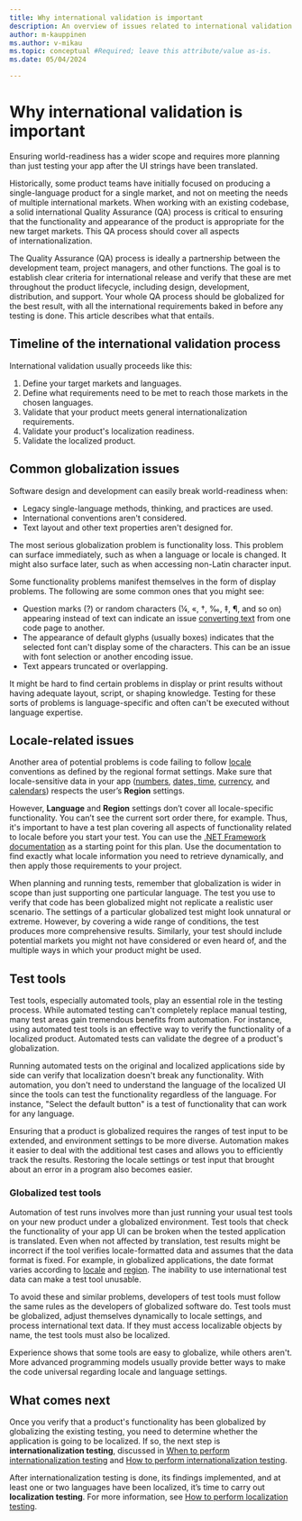 ```yaml
---
title: Why international validation is important
description: An overview of issues related to international validation.
author: m-kauppinen
ms.author: v-mikau
ms.topic: conceptual #Required; leave this attribute/value as-is.
ms.date: 05/04/2024

---
```


# Why international validation is important

Ensuring world-readiness has a wider scope and requires more planning than just testing your app after the UI strings have been translated.

Historically, some product teams have initially focused on producing a single-language product for a single market, and not on meeting the needs of multiple international markets. When working with an existing codebase, a solid international Quality Assurance (QA) process is critical to ensuring that the functionality and appearance of the product is appropriate for the new target markets. This QA process should cover all aspects of internationalization.

The Quality Assurance (QA) process is ideally a partnership between the development team, project managers, and other functions. The goal is to establish clear criteria for international release and verify that these are met throughout the product lifecycle, including design, development, distribution, and support. Your whole QA process should be globalized for the best result, with all the international requirements baked in before any testing is done. This article describes what that entails.

## Timeline of the international validation process

International validation usually proceeds like this:

1. Define your target markets and languages.
1. Define what requirements need to be met to reach those markets in the chosen languages.
1. Validate that your product meets general internationalization requirements.
1. Validate your product's localization readiness.
1. Validate the localized product.

## Common globalization issues

Software design and development can easily break world-readiness when:

- Legacy single-language methods, thinking, and practices are used.
- International conventions aren't considered.
- Text layout and other text properties aren't designed for.

The most serious globalization problem is functionality loss. This problem can surface immediately, such as when a language or locale is changed. It might also surface later, such as when accessing non-Latin character input.

Some functionality problems manifest themselves in the form of display problems. The following are some common ones that you might see:

- Question marks (?) or random characters (¼, «, †, ‰, ‡, ¶, and so on) appearing instead of text can indicate an issue [converting text](../text/encoding_text_conversion.md) from one code page to another.
- The appearance of default glyphs (usually boxes) indicates that the selected font can't display some of the characters. This can be an issue with font selection or another encoding issue.
- Text appears truncated or overlapping.

It might be hard to find certain problems in display or print results without having adequate layout, script, or shaping knowledge. Testing for these sorts of problems is language-specific and often can't be executed without language expertise.

## Locale-related issues

Another area of potential problems is code failing to follow [locale](../locale/locale.md) conventions as defined by the regional format settings. Make sure that locale-sensitive data in your app ([numbers](../locale/number-formatting.md), [dates, time](../locale/date-time-formats.md), [currency](../locale/currency-formats.md), and [calendars](../locale/calendars.md)) respects the user’s **Region** settings.

However, **Language** and **Region** settings don’t cover all locale-specific functionality. You can’t see the current sort order there, for example. Thus, it's important to have a test plan covering all aspects of functionality related to locale before you start your test. You can use the [.NET Framework documentation](/dotnet/api/system.globalization.cultureinfo) as a starting point for this plan. Use the documentation to find exactly what locale information you need to retrieve dynamically, and then apply those requirements to your project.

When planning and running tests, remember that globalization is wider in scope than just supporting one particular language. The test you use to verify that code has been globalized might not replicate a realistic user scenario. The settings of a particular globalized test might look unnatural or extreme. However, by covering a wide range of conditions, the test produces more comprehensive results. Similarly, your test should include potential markets you might not have considered or even heard of, and the multiple ways in which your product might be used.

## Test tools

Test tools, especially automated tools, play an essential role in the testing process. While automated testing can't completely replace manual testing, many test areas gain tremendous benefits from automation. For instance, using automated test tools is an effective way to verify the functionality of a localized product. Automated tests can validate the degree of a product's globalization.

Running automated tests on the original and localized applications side by side can verify that localization doesn't break any functionality. With automation, you don't need to understand the language of the localized UI since the tools can test the functionality regardless of the language. For instance, "Select the default button" is a test of functionality that can work for any language.

Ensuring that a product is globalized requires the ranges of test input to be extended, and environment settings to be more diverse. Automation makes it easier to deal with the additional test cases and allows you to efficiently track the results. Restoring the locale settings or test input that brought about an error in a program also becomes easier.

### Globalized test tools

Automation of test runs involves more than just running your usual test tools on your new product under a globalized environment. Test tools that check the functionality of your app UI can be broken when the tested application is translated. Even when not affected by translation, test results might be incorrect if the tool verifies locale-formatted data and assumes that the data format is fixed. For example, in globalized applications, the date format varies according to [locale](../locale/locale.md) and [region](../locale/regional-settings.md). The inability to use international test data can make a test tool unusable.

To avoid these and similar problems, developers of test tools must follow the same rules as the developers of globalized software do. Test tools must be globalized, adjust themselves dynamically to locale settings, and process international text data. If they must access localizable objects by name, the test tools must also be localized.

Experience shows that some tools are easy to globalize, while others aren't. More advanced programming models usually provide better ways to make the code universal regarding locale and language settings.

## What comes next

Once you verify that a product's functionality has been globalized by globalizing the existing testing, you need to determine whether the application is going to be localized. If so, the next step is **internationalization testing**, discussed in [When to perform internationalization testing](when-to-perform-internationalization-testing.md) and [How to perform internationalization testing](how-to-perform-internationalization-testing.md).

After internationalization testing is done, its findings implemented, and at least one or two languages have been localized, it’s time to carry out **localization testing**. For more information, see [How to perform localization testing](how-to-perform-localization-testing.md).
